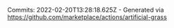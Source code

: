 Commits: 2022-02-20T13:28:18.625Z - Generated via https://github.com/marketplace/actions/artificial-grass
<br>
